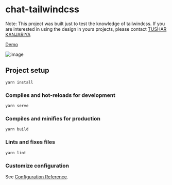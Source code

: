 # chat-tailwindcss

Note: This project was built just to test the knowledge of tailwindcss. If you are interested in using the design in yours projects, please contact [TUSHAR KANJARIYA](https://www.uplabs.com/posts/chat-ui-design-0b930711-4cfd-4ab4-b686-6e7785624b16)

[Demo](http://doit-chat.herokuapp.com/)

![image](https://user-images.githubusercontent.com/1490347/97096885-0bb88d80-1649-11eb-9eaa-fa5d56f5ae51.png)


## Project setup
```
yarn install
```

### Compiles and hot-reloads for development
```
yarn serve
```

### Compiles and minifies for production
```
yarn build
```

### Lints and fixes files
```
yarn lint
```

### Customize configuration
See [Configuration Reference](https://cli.vuejs.org/config/).
